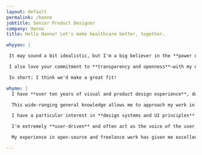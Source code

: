 ```yaml
---
layout: default
permalink: /hanno
jobtitle: Senior Product Designer
company: Hanno
title: Hello Hanno! Let's make healthcare better, together.

whyyou: |

 It may sound a bit idealistic, but I'm a big believer in the **power of technology as a tool to improve people's lives**. Healthcare is a market that often isn't as appealing to tech workers as taxis and magical juicers, but I think there's a huge opportunity to innovate in ways that will help make for a more equitable world. I'd like to be a part of that.

 I also love your commitment to **transparency and openness**—with my experience in open source, I deeply care about keeping things open and accessible. Having worked remotely for the last 10+ years, I love that you're remote-first. And finally, I like that you're a small team but work on a lot of different projects. I'm happiest when I'm able to contribute a lot and develop a lot of different skills.

 In short: I think we'd make a great fit!

whyme: |
  I have **over ten years of visual and product design experience**, during which time I've worn many different hats, spanning from research and product management, to visual design and branding, to prototyping and interaction design. I have a strong technical background that allows me to interface skilfully with development teams.

  This wide-ranging general knowledge allows me to approach my work in a holistic way and take responsibility for the entirety of the design lifecycle. I'm highly adaptable and capable of contributing at all levels, from **strategy to implementation**, and I'm a natural leader who has experience leading other designers on project work.

  I have a particular interest in **design systems and UI principles** (I'm currently building an open-source design system and component library) and how those guidelines apply to app and web interfaces. I care deeply about typography, intuitive interfaces, and beautiful, usable design solutions, and I'm always experimenting and learning more. (On my plate lately: data visualisation and machine learning!)

  I'm extremely **user-driven** and often act as the voice of the user, operating from a balanced place between research, data, and intuition.

  My experience in open-source and freelance work has given me excellent communication skills. I'm great at **defending design decisions** and framing decisions for stakeholders and clients, as well as dealing with a range of different types of companies and organisations and navigating the complexities of coordinating work across timezones. Having spent eight years freelancing, I'm extremely **proactive and self-motivated**. There is very little I can't figure out how to do, and I like getting things done.

---
```

